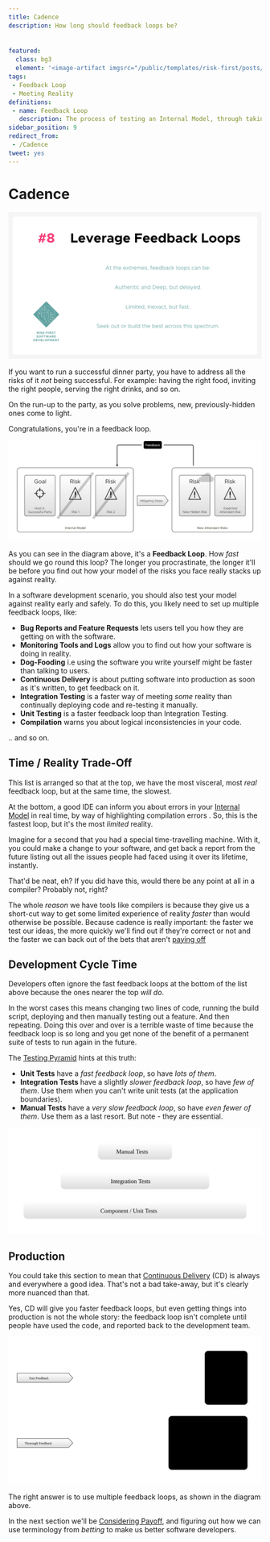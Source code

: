 ```yaml
---
title: Cadence
description: How long should feedback loops be?


featured: 
  class: bg3
  element: '<image-artifact imgsrc="/public/templates/risk-first/posts/cadence.svg">Feedback Loops</image-artifact>'
tags:
 - Feedback Loop
 - Meeting Reality
definitions:
 - name: Feedback Loop
   description: The process of testing an Internal Model, through taking action to Meet Reality. Typically, we talk about short or long feedback loops, depending on the intervals between Meeting Reality.
sidebar_position: 9
redirect_from: 
 - /Cadence
tweet: yes
---
```


# Cadence

![Multiple Feedback Loops](/img/generated/principles/feedback-loops.svg)

If you want to run a successful dinner party, you have to address all the risks of it _not_ being successful.  For example:  having the right food, inviting the right people, serving the right drinks, and so on.  

On the run-up to the party, as you solve problems, new, previously-hidden ones come to light.  

Congratulations, you're in a feedback loop.

![Meeting Reality: reality is changed and so is your internal model.](/img/generated/introduction/model_vs_reality_2.svg)

As you can see in the diagram above, it's a **Feedback Loop**.   How _fast_ should we go round this loop?  The longer you procrastinate, the longer it'll be before you find out how your model of the risks you face really stacks up against reality.  

In a software development scenario, you should also test your model against reality early and safely.  To do this, you likely need to set up multiple feedback loops, like:

 - **Bug Reports and Feature Requests** lets users tell you how they are getting on with the software.
 - **Monitoring Tools and Logs** allow you to find out how your software is doing in reality.
 - **Dog-Fooding** i.e using the software you write yourself might be faster than talking to users.
 - **Continuous Delivery** is about putting software into production as soon as it's written, to get feedback on it.   
 - **Integration Testing** is a faster way of meeting _some_ reality than continually deploying code and re-testing it manually.
 - **Unit Testing** is a faster feedback loop than Integration Testing. 
 - **Compilation** warns you about logical inconsistencies in your code.
 
.. and so on.

## Time / Reality Trade-Off

This list is arranged so that at the top, we have the most visceral, most _real_ feedback loop, but at the same time, the slowest.   

At the bottom, a good IDE can inform you about errors in your [Internal Model](/tags/Internal-Model) in real time, by way of highlighting compilation errors .  So, this is the fastest loop, but it's the most _limited_ reality.

Imagine for a second that you had a special time-travelling machine.  With it, you could make a change to your software, and get back a report from the future listing out all the issues people had faced using it over its lifetime, instantly.

That'd be neat, eh?  If you did have this, would there be any point at all in a compiler?   Probably not, right?  

The whole _reason_ we have tools like compilers is because they give us a short-cut way to get some limited experience of reality _faster_ than would otherwise be possible.  Because cadence is really important:  the faster we test our ideas, the more quickly we'll find out if they're correct or not and the faster we can back out of the bets that aren't [paying off](Consider-Payoff)

## Development Cycle Time

Developers often ignore the fast feedback loops at the bottom of the list above because the ones nearer the top _will do_.   

In the worst cases this means changing two lines of code, running the build script, deploying and then manually testing out a feature.  And then repeating.  Doing this over and over is a terrible waste of time because the feedback loop is so long and you get none of the benefit of a permanent suite of tests to run again in the future.  

The [Testing Pyramid](http://www.agilenutshell.com/episodes/41-testing-pyramid) hints at this truth: 

- **Unit Tests** have a _fast feedback loop_, so have _lots of them_.
- **Integration Tests** have a slightly _slower feedback loop_, so have _few of them_.   Use them when you can't write unit tests (at the application boundaries).
- **Manual Tests** have a _very slow feedback loop_, so have _even fewer of them_.  Use them as a last resort.  But note - they are essential.

![The Testing Pyramid](/img/generated/introduction/testing_pyramid.svg)

## Production

You could take this section to mean that [Continuous Delivery](https://en.wikipedia.org/wiki/Continuous_delivery) (CD) is always and everywhere a good idea.  That's not a bad take-away, but it's clearly more nuanced than that.  

Yes, CD will give you faster feedback loops, but even getting things into production is not the whole story:   the feedback loop isn't complete until people have used the code, and reported back to the development team.  

![Different actions have different feedback loops](/img/generated/introduction/cadence.svg)

The right answer is to use multiple feedback loops, as shown in the diagram above.  

In the next section we'll be [Considering Payoff](Consider-Payoff), and figuring out how we can use terminology from _betting_ to make us better software developers.
